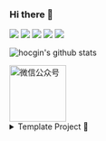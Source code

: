 ### Hi there 👋
[![](https://img.shields.io/badge/@hocgin-博客-blue?style=flat)](https://hocg.in/) 
[![](https://img.shields.io/badge/@hocgin-简历-blue?style=flat)](https://resume.hocg.in/) 
[![](https://img.shields.io/badge/@hocgin-项目-blue?style=flat)](https://projects.hocg.in/) 
[![](https://img.shields.io/badge/@hocgin-导航-blue?style=flat)](https://panda.hocg.in/)
[![](https://img.shields.io/badge/@hocgin-组件库-blue?style=flat)](https://gin.hocg.in/)

![hocgin's github stats](https://github-readme-stats.vercel.app/api?username=hocgin&show_icons=true&hide_title=true&hide_border=true)

<img src="http://cdn.hocgin.top/uPic/mp-logo.jpg" width="100" alt="微信公众号"/>

<details>
<summary>Template Project 🎉</summary>
- [Taro-Starter](https://github.com/hocgin/taro-starter)
- [Antd-Starter](https://github.com/hocgin/antd-starter)
</details>

<!--
**hocgin/hocgin** is a ✨ _special_ ✨ repository because its `README.md` (this file) appears on your GitHub profile.

Here are some ideas to get you started:

- 🔭 I’m currently working on ...
- 🌱 I’m currently learning ...
- 👯 I’m looking to collaborate on ...
- 🤔 I’m looking for help with ...
- 💬 Ask me about ...
- 📫 How to reach me: ...
- 😄 Pronouns: ...
- ⚡ Fun fact: ...
-->
